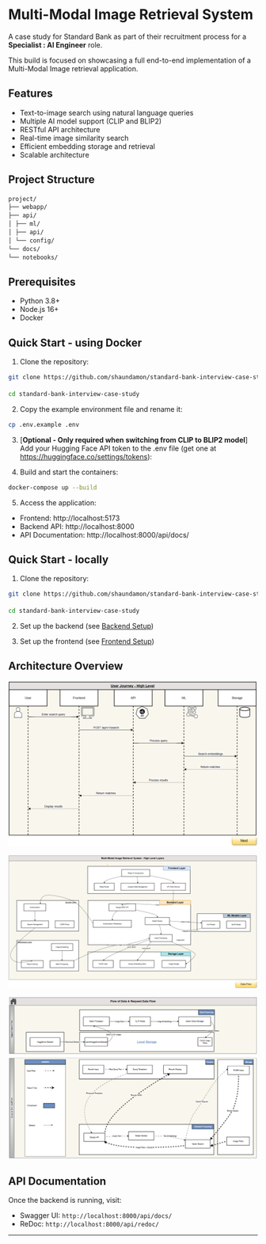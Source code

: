 # Multi-Modal Image Retrieval System

A case study for Standard Bank as part of their recruitment process for a **Specialist : AI Engineer** role.

This build is focused on showcasing a full end-to-end implementation of a Multi-Modal Image retrieval application.

## Features
- Text-to-image search using natural language queries
- Multiple AI model support (CLIP and BLIP2)
- RESTful API architecture
- Real-time image similarity search
- Efficient embedding storage and retrieval
- Scalable architecture 

## Project Structure
```bash
project/
├── webapp/ 
├── api/ 
│ ├── ml/ 
│ ├── api/ 
│ └── config/ 
└── docs/ 
└── notebooks/
```

## Prerequisites
- Python 3.8+
- Node.js 16+
- Docker

## Quick Start - using Docker

1. Clone the repository:

```bash
git clone https://github.com/shaundamon/standard-bank-interview-case-study.git

cd standard-bank-interview-case-study
```

2. Copy the example environment file and rename it:

```bash
cp .env.example .env
```

3. [**Optional - Only required when switching from CLIP to BLIP2 model**] Add your Hugging Face API token to the .env file (get one at https://huggingface.co/settings/tokens):

4. Build and start the containers:

```bash
docker-compose up --build
```

5. Access the application:
- Frontend: http://localhost:5173
- Backend API: http://localhost:8000
- API Documentation: http://localhost:8000/api/docs/

## Quick Start - locally

1. Clone the repository:

```bash
git clone https://github.com/shaundamon/standard-bank-interview-case-study.git

cd standard-bank-interview-case-study
```

2. Set up the backend (see [Backend Setup](api/README.md))

3. Set up the frontend (see [Frontend Setup](webapp/README.md))

## Architecture Overview
![User Journey - High Lever](media/assets/image.png)

![User Journey - High Lever](media/assets/image2.png)

![User Journey - High Lever](media/assets/image3.png)

## API Documentation
Once the backend is running, visit:
- Swagger UI: `http://localhost:8000/api/docs/`
- ReDoc: `http://localhost:8000/api/redoc/`


---
